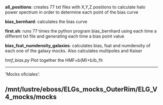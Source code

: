 

**all_positions**: creates 77 txt files with X,Y,Z positions to calculate halo power spectrum in order to determine each point of the bias curve

**bias_bernhard**: calculates the bias curve

**first.sh**: runs 77 times the python program bias_bernhard using each time a different txt file and generating each time a bias point value

**bias_fsat_numdensity_galaxies**: calculates bias, fsat and numdensity of each one of the galaxy mocks. Also calculates multipoles and Kaiser

*hmf_bias.py* Plot together the HMF+b(M)+b/b_fit



-----
'Mocks oficiales’:

/mnt/lustre/eboss/ELGs_mocks_OuterRim/ELG_V4_mocks/mocks
-------------------------------------------------------------


